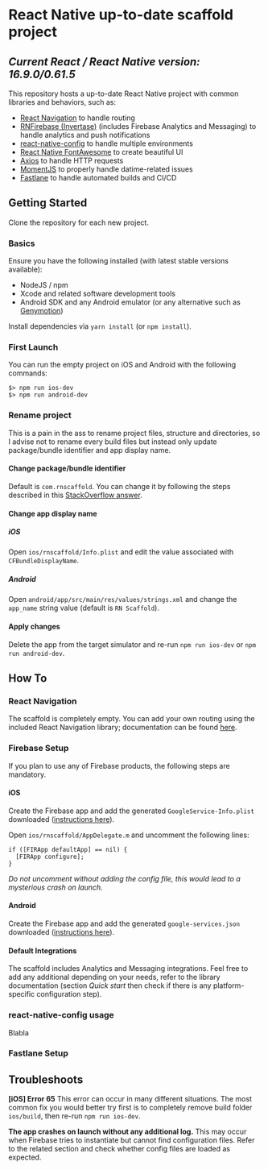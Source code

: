 # React Native up-to-date scaffold project

## _Current React / React Native version: 16.9.0/0.61.5_

This repository hosts a up-to-date React Native project with common libraries and behaviors, such as:

- [React Navigation](https://github.com/react-navigation/react-navigation) to handle routing
- [RNFirebase (Invertase)](https://invertase.io/oss/react-native-firebase/) (includes Firebase Analytics and Messaging) to handle analytics and push notifications
- [react-native-config](https://github.com/luggit/react-native-config) to handle multiple environments
- [React Native FontAwesome](https://github.com/FortAwesome/react-native-fontawesome) to create beautiful UI
- [Axios](https://github.com/axios/axios) to handle HTTP requests
- [MomentJS](https://github.com/moment/moment) to properly handle datime-related issues
- [Fastlane](https://fastlane.tools/) to handle automated builds and CI/CD

## Getting Started

Clone the repository for each new project.

### Basics

Ensure you have the following installed (with latest stable versions available):

- NodeJS / npm
- Xcode and related software development tools
- Android SDK and any Android emulator (or any alternative such as [Genymotion](https://www.genymotion.com/))

Install dependencies via `yarn install` (or `npm install`).

### First Launch

You can run the empty project on iOS and Android with the following commands:

```
$> npm run ios-dev
$> npm run android-dev
```

### Rename project

This is a pain in the ass to rename project files, structure and directories, so I advise not to rename every build files but instead only update package/bundle identifier and app display name.

#### Change package/bundle identifier

Default is `com.rnscaffold`. You can change it by following the steps described in this [StackOverflow answer](https://stackoverflow.com/a/44481467/1809893).

#### Change app display name

##### iOS

Open `ios/rnscaffold/Info.plist` and edit the value associated with `CFBundleDisplayName`.

##### Android

Open `android/app/src/main/res/values/strings.xml` and change the `app_name` string value (default is `RN Scaffold`).

#### Apply changes

Delete the app from the target simulator and re-run `npm run ios-dev` or `npm run android-dev`.

## How To

### React Navigation

The scaffold is completely empty. You can add your own routing using the included React Navigation library; documentation can be found [here](https://reactnavigation.org/docs/en/getting-started.html).

### Firebase Setup

If you plan to use any of Firebase products, the following steps are mandatory.

#### iOS

Create the Firebase app and add the generated `GoogleService-Info.plist` downloaded ([instructions here](https://invertase.io/oss/react-native-firebase/quick-start/ios-firebase-credentials)).

Open `ios/rnscaffold/AppDelegate.m` and uncomment the following lines:

```
if ([FIRApp defaultApp] == nil) {
  [FIRApp configure];
}
```

_Do not uncomment without adding the config file, this would lead to a mysterious crash on launch._

#### Android

Create the Firebase app and add the generated `google-services.json` downloaded ([instructions here](https://invertase.io/oss/react-native-firebase/quick-start/android-firebase-credentials)).

#### Default Integrations

The scaffold includes Analytics and Messaging integrations. Feel free to add any additional depending on your needs, refer to the library documentation (section _Quick start_ then check if there is any platform-specific configuration step).

### react-native-config usage

Blabla

### Fastlane Setup

## Troubleshoots

**[iOS] Error 65**
This error can occur in many different situations. The most common fix you would better try first is to completely remove build folder `ios/build`, then re-run `npm run ios-dev`.

**The app crashes on launch without any additional log.**
This may occur when Firebase tries to instantiate but cannot find configuration files. Refer to the related section and check whether config files are loaded as expected.
